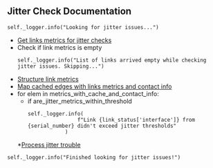 ## Jitter Check Documentation

```
self._logger.info("Looking for jitter issues...")
```

* [Get links metrics for jitter checks](../repositories/velocloud_repository/get_links_metrics_for_jitter_checks.md)
* Check if link metrics is empty
    ```
    self._logger.info("List of links arrived empty while checking jitter issues. Skipping...")
    ```
* [Structure link metrics](_structure_links_metrics.md)
* [Map cached edges with links metrics and contact info](_map_cached_edges_with_links_metrics_and_contact_info.md)
* for elem in metrics_with_cache_and_contact_info:
  * if are_jitter_metrics_within_threshold
    ```
    self._logger.info(
                    f"Link {link_status['interface']} from {serial_number} didn't exceed jitter thresholds"
                )
    ```
  *[Process jitter trouble](_process_jitter_trouble.md)

```
self._logger.info("Finished looking for jitter issues!")
```